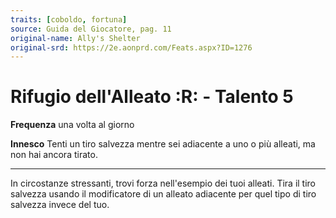 ```yaml
---
traits: [coboldo, fortuna]
source: Guida del Giocatore, pag. 11
original-name: Ally's Shelter
original-srd: https://2e.aonprd.com/Feats.aspx?ID=1276
---
```


# Rifugio dell'Alleato :R: - Talento 5

**Frequenza** una volta al giorno

**Innesco** Tenti un tiro salvezza mentre sei adiacente a uno o più alleati, ma
non hai ancora tirato.

---

In circostanze stressanti, trovi forza nell'esempio dei tuoi alleati. Tira il
tiro salvezza usando il modificatore di un alleato adiacente per quel tipo di
tiro salvezza invece del tuo.
